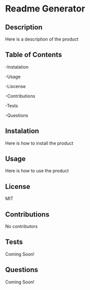 # Readme Generator

 ## Description 
Here is a description of the product

 ## Table of Contents 
-Instalation

-Usage

-Liscense

-Contributions

-Tests

-Questions


 ## Instalation 
Here is how to install the product

 ## Usage 
Here is how to use the product

 ## License 
MIT

 ## Contributions 
No contributors

 ## Tests 
Coming Soon!

 ## Questions 
Coming Soon!
